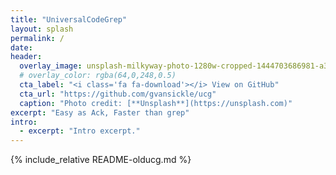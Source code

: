 ```yaml
---
title: "UniversalCodeGrep"
layout: splash
permalink: /
date:
header:
  overlay_image: unsplash-milkyway-photo-1280w-cropped-1444703686981-a3abbc4d4fe3.jpg
  # overlay_color: rgba(64,0,248,0.5)
  cta_label: "<i class='fa fa-download'></i> View on GitHub"
  cta_url: "https://github.com/gvansickle/ucg"
  caption: "Photo credit: [**Unsplash**](https://unsplash.com)"
excerpt: "Easy as Ack, Faster than grep"
intro:
  - excerpt: "Intro excerpt."
---
```


{% include_relative README-olducg.md  %}
